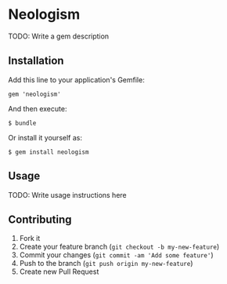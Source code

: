 # Neologism

TODO: Write a gem description

## Installation

Add this line to your application's Gemfile:

    gem 'neologism'

And then execute:

    $ bundle

Or install it yourself as:

    $ gem install neologism

## Usage

TODO: Write usage instructions here

## Contributing

1. Fork it
2. Create your feature branch (`git checkout -b my-new-feature`)
3. Commit your changes (`git commit -am 'Add some feature'`)
4. Push to the branch (`git push origin my-new-feature`)
5. Create new Pull Request
